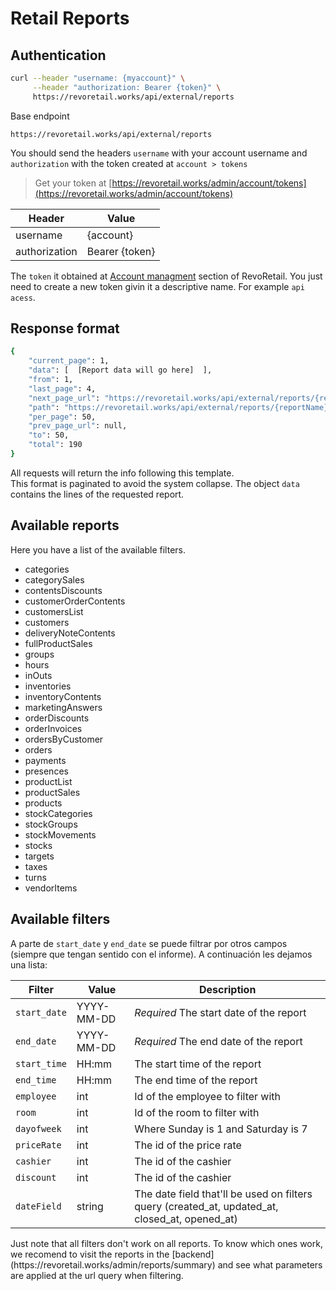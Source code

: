 # Retail Reports

## Authentication 

```sh
curl --header "username: {myaccount}" \
     --header "authorization: Bearer {token}" \
     https://revoretail.works/api/external/reports
```

Base endpoint

`https://revoretail.works/api/external/reports`

You should send the headers `username` with your account username and `authorization` with the token created at `account > tokens`

> Get your token at [https://revoretail.works/admin/account/tokens](https://revoretail.works/admin/account/tokens)

Header        | Value
--------------|-----------
username      | {account}
authorization | Bearer {token}


The `token` it obtained at [Account managment](https://revoretail.works/admin/account/tokens) section of RevoRetail. You just need to create a new token givin it a descriptive name. For example `api acess`.


## Response format

```sh
{
    "current_page": 1,
    "data": [  [Report data will go here]  ],
    "from": 1,
    "last_page": 4,
    "next_page_url": "https://revoretail.works/api/external/reports/{reportName}?page=2",
    "path": "https://revoretail.works/api/external/reports/{reportName}",
    "per_page": 50,
    "prev_page_url": null,
    "to": 50,
    "total": 190
}
```

All requests will return the info following this template.       
This format is paginated to avoid the system collapse. The object `data` contains the lines of the requested report.

## Available reports

Here you have a list of the available filters.

* categories
* categorySales
* contentsDiscounts
* customerOrderContents
* customersList
* customers
* deliveryNoteContents
* fullProductSales
* groups
* hours
* inOuts
* inventories
* inventoryContents
* marketingAnswers
* orderDiscounts
* orderInvoices
* ordersByCustomer
* orders
* payments
* presences
* productList
* productSales
* products
* stockCategories
* stockGroups
* stockMovements
* stocks
* targets
* taxes
* turns
* vendorItems

## Available filters
A parte de `start_date` y `end_date` se puede filtrar por otros campos (siempre que tengan sentido con el informe). A continuación les dejamos una lista:

Filter        | Value      | Description
--------------|------------|--------------
`start_date`  | YYYY-MM-DD | *Required* The start date of the report 
`end_date`    | YYYY-MM-DD | *Required* The end date of the report
`start_time`  | HH:mm      | The start time of the report 
`end_time`    | HH:mm      | The end time of the report 
`employee`    | int        | Id of the employee to filter with
`room`        | int        | Id of the room to filter with
`dayofweek`   | int        | Where Sunday is 1 and Saturday is 7
`priceRate`   | int        | The id of the price rate
`cashier`     | int        | The id of the cashier
`discount`    | int        | The id of the cashier
`dateField`   | string     | The date field that'll be used on filters query (created_at, updated_at, closed_at, opened_at)


<aside class="notice">
Just note that all filters don't work on all reports. To know which ones work, we recomend to visit the reports in the [backend](https://revoretail.works/admin/reports/summary) and see what parameters are applied at the url query when filtering.
</aside>


